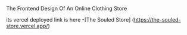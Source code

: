 The Frontend Design Of An Online Clothing Store

its vercel deployed link is here -[The Souled Store] (https://the-souled-store.vercel.app/)

